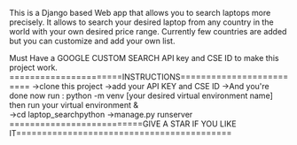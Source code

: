 This is a Django based Web app that allows you to search laptops more precisely.
It allows to search your desired laptop from any country in the world with your own desired price range.
Currently few countries are added but you can customize and add your own list.

Must Have a GOOGLE CUSTOM SEARCH API key and CSE ID to make this project work.
======================INSTRUCTIONS=========================
->clone this project 
->add your API KEY and CSE ID
->And you're done now run : python -m venv [your desired virtual environment name]
                          then run your virtual environment 
                                    &  
                            ->cd laptop_searchpython 
                            ->manage.py runserver
==========================GIVE A STAR IF YOU LIKE IT==========================================
